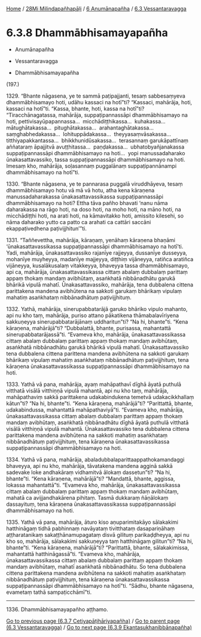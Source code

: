 
[Home](/) / [28Mi Milindapañhapāḷi](../../../28Mi.md) / [6 Anumānapañha](../../6.md) / [6.3 Vessantaravagga](../6.3.md)

# 6.3.8 Dhammābhisamayapañha

* Anumānapañha

* Vessantaravagga

* Dhammābhisamayapañha

(197.)

1329\. “Bhante nāgasena, ye te sammā paṭipajjanti, tesaṃ sabbesaṃyeva dhammābhisamayo hoti, udāhu kassaci na hotī”ti? “Kassaci, mahārāja, hoti, kassaci na hotī”ti. “Kassa, bhante, hoti, kassa na hotī”ti? “Tiracchānagatassa, mahārāja, suppaṭipannassāpi dhammābhisamayo na hoti, pettivisayūpapannassa…  micchādiṭṭhikassa…  kuhakassa…  mātughātakassa…  pitughātakassa…  arahantaghātakassa…  saṃghabhedakassa…  lohituppādakassa…  theyyasaṃvāsakassa…  titthiyapakkantassa…  bhikkhunidūsakassa…  terasannaṃ garukāpattīnaṃ aññataraṃ āpajjitvā avuṭṭhitassa…  paṇḍakassa…  ubhatobyañjanakassa suppaṭipannassāpi dhammābhisamayo na hoti…  yopi manussadaharako ūnakasattavassiko, tassa suppaṭipannassāpi dhammābhisamayo na hoti. Imesaṃ kho, mahārāja, soḷasannaṃ puggalānaṃ suppaṭipannānampi dhammābhisamayo na hotī”ti.

1330\. “Bhante nāgasena, ye te pannarasa puggalā viruddhāyeva, tesaṃ dhammābhisamayo hotu vā mā vā hotu, atha kena kāraṇena manussadaharakassa ūnakasattavassikassa suppaṭipannassāpi dhammābhisamayo na hoti? Ettha tāva pañho bhavati ‘nanu nāma daharakassa na rāgo hoti, na doso hoti, na moho hoti, na māno hoti, na micchādiṭṭhi hoti, na arati hoti, na kāmavitakko hoti, amissito kilesehi, so nāma daharako yutto ca patto ca arahati ca cattāri saccāni ekappaṭivedhena paṭivijjhitun’”ti.

1331\. “Taññevettha, mahārāja, kāraṇaṃ, yenāhaṃ kāraṇena bhaṇāmi ‘ūnakasattavassikassa suppaṭipannassāpi dhammābhisamayo na hotī’ti. Yadi, mahārāja, ūnakasattavassiko rajanīye rajjeyya, dussanīye dusseyya, mohanīye muyheyya, madanīye majjeyya, diṭṭhiṃ vijāneyya, ratiñca aratiñca vijāneyya, kusalākusalaṃ vitakkeyya, bhaveyya tassa dhammābhisamayo, api ca, mahārāja, ūnakasattavassikassa cittaṃ abalaṃ dubbalaṃ parittaṃ appaṃ thokaṃ mandaṃ avibhūtaṃ, asaṅkhatā nibbānadhātu garukā bhārikā vipulā mahatī. Ūnakasattavassiko, mahārāja, tena dubbalena cittena parittakena mandena avibhūtena na sakkoti garukaṃ bhārikaṃ vipulaṃ mahatiṃ asaṅkhataṃ nibbānadhātuṃ paṭivijjhituṃ.

1332\. Yathā, mahārāja, sinerupabbatarājā garuko bhāriko vipulo mahanto, api nu kho taṃ, mahārāja, puriso attano pākatikena thāmabalavīriyena sakkuṇeyya sinerupabbatarājānaṃ uddharitun”ti? “Na hi, bhante”ti. “Kena kāraṇena, mahārājā”ti? “Dubbalattā, bhante, purisassa, mahantattā sinerupabbatarājassā”ti. “Evameva kho, mahārāja, ūnakasattavassikassa cittaṃ abalaṃ dubbalaṃ parittaṃ appaṃ thokaṃ mandaṃ avibhūtaṃ, asaṅkhatā nibbānadhātu garukā bhārikā vipulā mahatī. Ūnakasattavassiko tena dubbalena cittena parittena mandena avibhūtena na sakkoti garukaṃ bhārikaṃ vipulaṃ mahatiṃ asaṅkhataṃ nibbānadhātuṃ paṭivijjhituṃ, tena kāraṇena ūnakasattavassikassa suppaṭipannassāpi dhammābhisamayo na hoti.

1333\. Yathā vā pana, mahārāja, ayaṃ mahāpathavī dīghā āyatā puthulā vitthatā visālā vitthiṇṇā vipulā mahantā, api nu kho taṃ, mahārāja, mahāpathaviṃ sakkā parittakena udakabindukena temetvā udakacikkhallaṃ kātun”ti? “Na hi, bhante”ti. “Kena kāraṇena, mahārājā”ti? “Parittattā, bhante, udakabindussa, mahantattā mahāpathaviyā”ti. “Evameva kho, mahārāja, ūnakasattavassikassa cittaṃ abalaṃ dubbalaṃ parittaṃ appaṃ thokaṃ mandaṃ avibhūtaṃ, asaṅkhatā nibbānadhātu dīghā āyatā puthulā vitthatā visālā vitthiṇṇā vipulā mahantā. Ūnakasattavassiko tena dubbalena cittena parittakena mandena avibhūtena na sakkoti mahatiṃ asaṅkhataṃ nibbānadhātuṃ paṭivijjhituṃ, tena kāraṇena ūnakasattavassikassa suppaṭipannassāpi dhammābhisamayo na hoti.

1334\. Yathā vā pana, mahārāja, abaladubbalaparittaappathokamandaggi bhaveyya, api nu kho, mahārāja, tāvatakena mandena agginā sakkā sadevake loke andhakāraṃ vidhamitvā ālokaṃ dassetun”ti? “Na hi, bhante”ti. “Kena kāraṇena, mahārājā”ti? “Mandattā, bhante, aggissa, lokassa mahantattā”ti. “Evameva kho, mahārāja, ūnakasattavassikassa cittaṃ abalaṃ dubbalaṃ parittaṃ appaṃ thokaṃ mandaṃ avibhūtaṃ, mahatā ca avijjandhakārena pihitaṃ. Tasmā dukkaraṃ ñāṇālokaṃ dassayituṃ, tena kāraṇena ūnakasattavassikassa suppaṭipannassāpi dhammābhisamayo na hoti.

1335\. Yathā vā pana, mahārāja, āturo kiso aṇuparimitakāyo sālakakimi hatthināgaṃ tidhā pabhinnaṃ navāyataṃ tivitthataṃ dasapariṇāhaṃ aṭṭharatanikaṃ sakaṭṭhānamupagataṃ disvā gilituṃ parikaḍḍheyya, api nu kho so, mahārāja, sālakakimi sakkuṇeyya taṃ hatthināgaṃ gilitun”ti? “Na hi, bhante”ti. “Kena kāraṇena, mahārājā”ti? “Parittattā, bhante, sālakakimissa, mahantattā hatthināgassā”ti. “Evameva kho, mahārāja, ūnakasattavassikassa cittaṃ abalaṃ dubbalaṃ parittaṃ appaṃ thokaṃ mandaṃ avibhūtaṃ, mahatī asaṅkhatā nibbānadhātu. So tena dubbalena cittena parittakena mandena avibhūtena na sakkoti mahatiṃ asaṅkhataṃ nibbānadhātuṃ paṭivijjhituṃ, tena kāraṇena ūnakasattavassikassa suppaṭipannassāpi dhammābhisamayo na hotī”ti. “Sādhu, bhante nāgasena, evametaṃ tathā sampaṭicchāmī”ti.

---

1336\. Dhammābhisamayapañho aṭṭhamo.



[Go to previous page (6.3.7 Cetiyapāṭihāriyapañha)](6.3.7.md) / [Go to parent page (6.3 Vessantaravagga)](../6.3.md) / [Go to next page (6.3.9 Ekantasukhanibbānapañha)](6.3.9.md)


